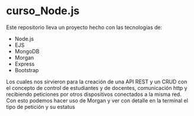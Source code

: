 # curso_Node.js

Este repositorio lleva un proyecto hecho con las tecnologías de:
  - Node.js
  - EJS
  - MongoDB
  - Morgan
  - Express
  - Bootstrap

Los cuales nos sirvieron para la creación de una API REST y un CRUD con el concepto de control de estudiantes y de docentes, comunicación http y recibiendo peticiones por otros dispositivos conectados a la misma red.
Con esto podemos hacer uso de Morgan y ver con detalle en la terminal el tipo de petición y su estatus
